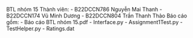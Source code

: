 BTL nhóm 15
Thành viên: - B22DCCN786 Nguyễn Mai Thanh
            - B22DCCN174 Vũ Minh Dương
            - B22DCCN804 Trần Thanh Thảo
Báo cáo gồm: 
            - Báo cáo BTL nhóm 15.pdf
            - Interface.py
            - Assignment1Test.py
            - TestHelper.py
            - Ratings.dat

